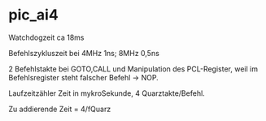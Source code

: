 # pic_ai4

Watchdogzeit ca 18ms

Befehlszykluszeit bei 4MHz 1ns; 8MHz 0,5ns

2 Befehlstakte bei GOTO,CALL und Manipulation des 
PCL-Register, weil im Befehlsregister steht falscher 
Befehl -> NOP.

Laufzeitzähler Zeit in mykroSekunde,
4 Quarztakte/Befehl. 

Zu addierende Zeit = 4/fQuarz

